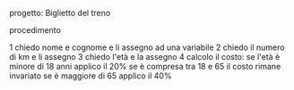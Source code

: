 progetto: Biglietto del treno

procedimento

1 chiedo nome e cognome e li assegno ad una variabile
2 chiedo il numero di km e li assegno
3 chiedo l'età e la assegno
4 calcolo il costo:
    se l'età è minore di 18 anni applico il 20%
    se è compresa tra 18 e 65 il costo rimane invariato
    se è maggiore di 65 applico il 40%
